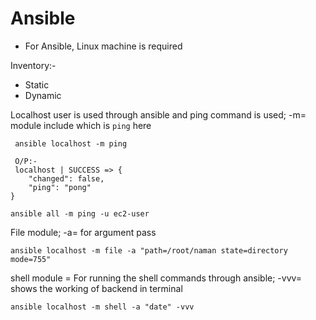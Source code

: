 # **Ansible**
* For Ansible, Linux machine is required

Inventory:- 
* Static
* Dynamic


Localhost user is used through ansible and ping command is used; -m= module include which is ```ping``` here
```
 ansible localhost -m ping

 O/P:-
 localhost | SUCCESS => {
    "changed": false,
    "ping": "pong"
}
```
```
ansible all -m ping -u ec2-user
```
File module; -a= for argument pass
```
ansible localhost -m file -a "path=/root/naman state=directory mode=755"
```
shell module = For running the shell commands through ansible; -vvv= shows the working of backend in terminal
```
ansible localhost -m shell -a "date" -vvv
```





